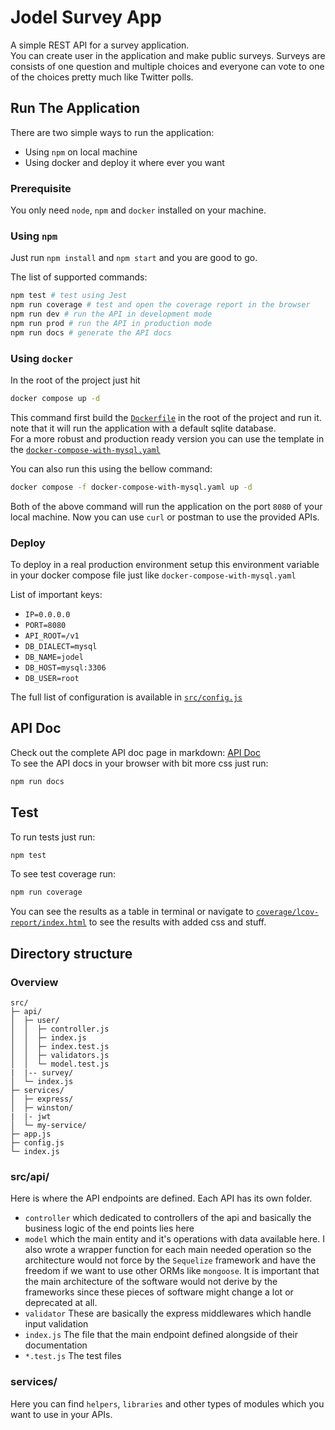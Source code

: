 # Jodel Survey App

A simple REST API for a survey application.   
You can create user in the application and make public surveys. Surveys are consists of 
one question and multiple choices and everyone can vote to one of the choices pretty much like 
Twitter polls.   


## Run The Application

There are two simple ways to run the application:
* Using `npm` on local machine 
* Using docker and deploy it where ever you want

### Prerequisite
You only need `node`, `npm` and `docker` installed on your machine. 

### Using `npm`
Just run `npm install` and `npm start` and you are good to go. 

The list of supported commands:
```bash
npm test # test using Jest
npm run coverage # test and open the coverage report in the browser
npm run dev # run the API in development mode
npm run prod # run the API in production mode
npm run docs # generate the API docs
```

### Using `docker`
In the root of the project just hit 
```bash
docker compose up -d
``` 
This command first build the [`Dockerfile`](Dockerfile) in the root of the project and run it.
note that it will run the application with a default sqlite database.   
For a more robust and production ready version you can use the template in the [`docker-compose-with-mysql.yaml`](docker-compose-with-mysql.yaml)  

You can also run this using the bellow command:   
```bash
docker compose -f docker-compose-with-mysql.yaml up -d 
```
Both of the above command will run the application on the port `8080` of your local machine.
Now you can use `curl` or postman to use the provided APIs. 

### Deploy
To deploy in a real production environment setup this environment variable in your docker compose file 
just like `docker-compose-with-mysql.yaml`

List of important keys:
* `IP=0.0.0.0` 
* `PORT=8080` 
* `API_ROOT=/v1` 
* `DB_DIALECT=mysql`
* `DB_NAME=jodel`
* `DB_HOST=mysql:3306`
* `DB_USER=root`  

The full list of configuration is available in [`src/config.js`](src/config.js)  

## API Doc
Check out the complete API doc page in markdown: [API Doc](DOCS.md)  
To see the API docs in your browser with bit more css just run:
```bash
npm run docs
```

## Test 
To run tests just run:
```bash
npm test
```
To see test coverage run:
```bash
npm run coverage
```
You can see the results as a table in terminal or navigate to [`coverage/lcov-report/index.html`](coverage/lcov-report/index.html) 
to see the results with added css and stuff. 


## Directory structure
### Overview


```
src/
├─ api/
│  ├─ user/
│  │  ├─ controller.js
│  │  ├─ index.js
│  │  ├─ index.test.js
│  │  ├─ validators.js
│  │  └─ model.test.js
|  |-- survey/
│  └─ index.js
├─ services/
│  ├─ express/
│  ├─ winston/
|  |- jwt
│  └─ my-service/
├─ app.js
├─ config.js
└─ index.js
```

### src/api/

Here is where the API endpoints are defined. Each API has its own folder.
* `controller` which dedicated to controllers of the api and basically the business logic of the end points lies here
* `model` which the main entity and it's operations with data available here. I also wrote a wrapper function for each main 
needed operation so the architecture would not force by the `Sequelize` framework and have the freedom if we want to use other
ORMs like `mongoose`. It is important that the main architecture of the software would not derive by the frameworks since 
these pieces of software might change a lot or deprecated at all. 
* `validator` These are basically the express middlewares which handle input validation
* `index.js` The file that the main endpoint defined alongside of their documentation
* `*.test.js` The test files

### services/

Here you can find `helpers`, `libraries` and other types of modules which you want to use in your APIs.
